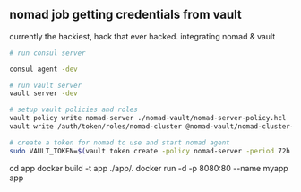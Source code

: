 ## nomad job getting credentials from vault

currently the hackiest, hack that ever hacked.  integrating nomad & vault 

```bash
# run consul server

consul agent -dev

# run vault server
vault server -dev

# setup vault policies and roles
vault policy write nomad-server ./nomad-vault/nomad-server-policy.hcl    # policy for what nomad can do with vault
vault write /auth/token/roles/nomad-cluster @nomad-vault/nomad-cluster-role.json # creates the role for nomad to use

# create a token for nomad to use and start nomad agent
sudo VAULT_TOKEN=$(vault token create -policy nomad-server -period 72h -orphan | grep -w "token" |  sed 's/.* //') nomad agent -config nomad-vault/nomad-server.hcl -config nomad-vault/nomad-client.hcl

```
cd app
docker build -t app ./app/.
docker run -d -p 8080:80 --name myapp app
